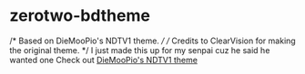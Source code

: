# zerotwo-bdtheme

/* Based on DieMooPio's NDTV1 theme. */
/* Credits to ClearVision for making the original theme. */
I just made this up for my senpai cuz he said he wanted one
Check out [DieMooPio's NDTV1 theme](https://github.com/DieMooPio/NDT-for-betterdiscordv1)

